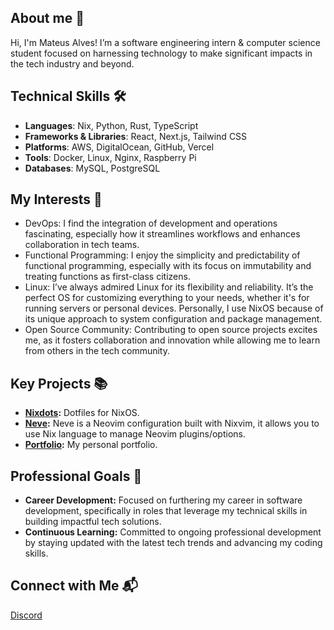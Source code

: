 ## About me 📜
Hi, I'm Mateus Alves! I’m a software engineering intern & computer science student focused on harnessing technology to make significant impacts in the tech industry and beyond.

## Technical Skills 🛠️
- **Languages**: Nix, Python, Rust, TypeScript
- **Frameworks & Libraries**: React, Next.js, Tailwind CSS
- **Platforms**: AWS, DigitalOcean, GitHub, Vercel
- **Tools**: Docker, Linux, Nginx, Raspberry Pi
- **Databases**: MySQL, PostgreSQL

## My Interests 👀
- DevOps: I find the integration of development and operations fascinating, especially how it streamlines workflows and enhances collaboration in tech teams.
- Functional Programming: I enjoy the simplicity and predictability of functional programming, especially with its focus on immutability and treating functions as first-class citizens.
- Linux: I’ve always admired Linux for its flexibility and reliability. It’s the perfect OS for customizing everything to your needs, whether it's for running servers or personal devices. Personally, I use NixOS because of its unique approach to system configuration and package management.
- Open Source Community: Contributing to open source projects excites me, as it fosters collaboration and innovation while allowing me to learn from others in the tech community.

## Key Projects 📚
- **[Nixdots](https://github.com/redyf/nixdots):** Dotfiles for NixOS.
- **[Neve](https://github.com/redyf/Neve):** Neve is a Neovim configuration built with Nixvim, it allows you to use Nix language to manage Neovim plugins/options.
- **[Portfolio](https://github.com/redyf/portfolio):** My personal portfolio.

## Professional Goals 🚀
- **Career Development:** Focused on furthering my career in software development, specifically in roles that leverage my technical skills in building impactful tech solutions.
- **Continuous Learning:** Committed to ongoing professional development by staying updated with the latest tech trends and advancing my coding skills.

## Connect with Me 📬
[Discord](https://discord.com/users/438124064024821773)
